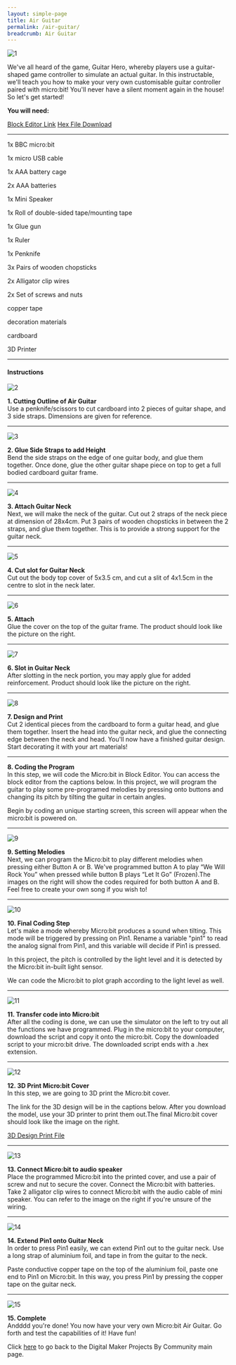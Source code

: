 ```yaml
---
layout: simple-page
title: Air Guitar
permalink: /air-guitar/
breadcrumb: Air Guitar
---
```


![1](/images/in-schools/digital-maker/projects/fun-and-games/air-guitar/air-guitar1.jpg)

We've all heard of the game, Guitar Hero, whereby players use a guitar-shaped game controller to simulate an actual guitar. In this instructable, we'll teach you how to make your very own customisable guitar controller paired with micro:bit! You'll never have a silent moment again in the house! So let's get started!

**You will need:**

<a href="https://makecode.microbit.org/" target="_blank">Block Editor Link</a>
<a href="https://www.dropbox.com/sh/cj6uj8lo7pownms/AACYJpCFwbQx9HYWlBgehA_Ma?dl=0" target="_blank">Hex File Download</a>

---

1x BBC micro:bit<br>

1x micro USB cable<br>

1x AAA battery cage<br>

2x AAA batteries<br>

 1x Mini Speaker<br>

1x Roll of double-sided tape/mounting tape<br>

1x Glue gun<br>

1x Ruler<br>

1x Penknife<br>

3x Pairs of wooden chopsticks<br>

2x Alligator clip wires<br>

2x Set of screws and nuts<br>

copper tape<br>

decoration materials<br>

cardboard<br>

3D Printer<br>

---

#### Instructions

![2](/images/in-schools/digital-maker/projects/fun-and-games/air-guitar/air-guitar2.jpg)

**1.  Cutting Outline of Air Guitar** <br>Use a penknife/scissors to cut cardboard into 2 pieces of guitar shape, and 3 side straps. Dimensions are given for reference.<br>

---
![3](/images/in-schools/digital-maker/projects/fun-and-games/air-guitar/air-guitar3.jpg)

**2.  Glue Side Straps to add Height** <br>Bend the side straps on the edge of one guitar body, and glue them together. Once done, glue the other guitar shape piece on top to get a full bodied cardboard guitar frame.<br>

---
![4](/images/in-schools/digital-maker/projects/fun-and-games/air-guitar/air-guitar4.jpg)

**3. Attach Guitar Neck** <br>Next, we will make the neck of the guitar. Cut out 2 straps of the neck piece at dimension of 28x4cm. Put 3 pairs of wooden chopsticks in between the 2 straps, and glue them together. This is to provide a strong support for the guitar neck.<br>

---
![5](/images/in-schools/digital-maker/projects/fun-and-games/air-guitar/air-guitar5.jpg)

**4. Cut slot for Guitar Neck**<br>Cut out the body top cover of 5x3.5 cm, and cut a slit of 4x1.5cm in the centre to slot in the neck later.<br>

---
![6](/images/in-schools/digital-maker/projects/fun-and-games/air-guitar/air-guitar6.jpg)

**5. Attach**<br>Glue the cover on the top of the guitar frame. The product should look like the picture on the right.<br>

---
![7](/images/in-schools/digital-maker/projects/fun-and-games/air-guitar/air-guitar7.jpg)

**6. Slot in Guitar Neck**<br>After slotting in the neck portion, you may apply glue for added reinforcement. Product should look like the picture on the right.<br>

---
![8](/images/in-schools/digital-maker/projects/fun-and-games/air-guitar/air-guitar8.jpg)

**7. Design and Print**<br>Cut 2 identical pieces from the cardboard to form a guitar head, and glue them together. Insert the head into the guitar neck, and glue the connecting edge between the neck and head. You'll now have a finished guitar design. Start decorating it with your art materials!<br>

---

**8. Coding the Program**<br>In this step, we will code the Micro:bit in Block Editor. You can access the block editor from the captions below. In this project, we will program the guitar to play some pre-programed melodies by pressing onto buttons and changing its pitch by tilting the guitar in certain angles.

Begin by coding an unique starting screen, this screen will appear when the micro:bit is powered on.<br>

---
![9](/images/in-schools/digital-maker/projects/fun-and-games/air-guitar/air-guitar9.png)

**9. Setting Melodies**<br>Next, we can program the Micro:bit to play different melodies when pressing either Button A or B. We've programmed button A to play “We Will Rock You” when pressed while button B plays “Let It Go” (Frozen).The images on the right will show the codes required for both button A and B. Feel free to create your own song if you wish to!<br>

---
![10](/images/in-schools/digital-maker/projects/fun-and-games/air-guitar/air-guitar10.png)

**10. Final Coding Step**<br>Let's make a mode whereby Micro:bit produces a sound when tilting. This mode will be triggered by pressing on Pin1. Rename a variable "pin1" to read the analog signal from Pin1, and this variable will decide if Pin1 is pressed.

In this project, the pitch is controlled by the light level and it is detected by the Micro:bit in-built light sensor.

We can code the Micro:bit to plot graph according to the light level as well.<br>

---
![11](/images/in-schools/digital-maker/projects/fun-and-games/air-guitar/air-guitar11.png)

**11. Transfer code into Micro:bit**<br>After all the coding is done, we can use the simulator on the left to try out all the functions we have programmed. Plug in the micro:bit to your computer, download the script and copy it onto the micro:bit. Copy the downloaded script to your micro:bit drive. The downloaded script ends with a .hex extension.<br>

---
![12](/images/in-schools/digital-maker/projects/fun-and-games/air-guitar/air-guitar12.jpg)

**12.  3D Print Micro:bit Cover**<br>In this step, we are going to 3D print the Micro:bit cover.

The link for the 3D design will be in the captions below. After you download the model, use your 3D printer to print them out.The final Micro:bit cover should look like the image on the right.

[3D Design Print File](https://www.tinkercad.com/things/aeMZ5LLeGmQ-imda-microbit-cover-for-air-guitar)<br>

---
![13](/images/in-schools/digital-maker/projects/fun-and-games/air-guitar/air-guitar13.jpg)

**13. Connect Micro:bit to audio speaker**<br>Place the programmed Micro:bit into the printed cover, and use a pair of screw and nut to secure the cover. Connect the Micro:bit with batteries. Take 2 alligator clip wires to connect Micro:bit with the audio cable of mini speaker. You can refer to the image on the right if you're unsure of the wiring.<br>

---
![14](/images/in-schools/digital-maker/projects/fun-and-games/air-guitar/air-guitar14.jpg)

**14. Extend Pin1 onto Guitar Neck**<br>In order to press Pin1 easily, we can extend Pin1 out to the guitar neck. Use a long strap of aluminium foil, and tape in from the guitar to the neck.

Paste conductive copper tape on the top of the aluminium foil, paste one end to Pin1 on Micro:bit. In this way, you press Pin1 by pressing the copper tape on the guitar neck.<br>

---
![15](/images/in-schools/digital-maker/projects/fun-and-games/air-guitar/air-guitar15.jpg)

**15. Complete**<br>Andddd you're done! You now have your very own Micro:bit Air Guitar. Go forth and test the capabilities of it! Have fun!<br>


Click [here](/in-schools/digital-maker/projects/) to go back to the Digital Maker Projects By Community main page.
